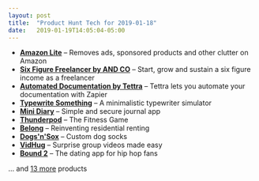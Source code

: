 ```yaml
---
layout: post
title:  "Product Hunt Tech for 2019-01-18"
date:   2019-01-19T14:05:04-05:00
---
```


* **[Amazon Lite](https://www.producthunt.com/posts/amazon-lite?utm_campaign=producthunt-api&utm_medium=api&utm_source=Application%3A+Daily+Digest+RSS+%28ID%3A+3202%29)** – Removes ads, sponsored products and other clutter on Amazon
* **[Six Figure Freelancer by AND CO](https://www.producthunt.com/posts/six-figure-freelancer-by-and-co?utm_campaign=producthunt-api&utm_medium=api&utm_source=Application%3A+Daily+Digest+RSS+%28ID%3A+3202%29)** – Start, grow and sustain a six figure income as a freelancer
* **[Automated Documentation by Tettra](https://www.producthunt.com/posts/automated-documentation-by-tettra?utm_campaign=producthunt-api&utm_medium=api&utm_source=Application%3A+Daily+Digest+RSS+%28ID%3A+3202%29)** – Tettra lets you automate your documentation with Zapier
* **[Typewrite Something](https://www.producthunt.com/posts/typewrite-something?utm_campaign=producthunt-api&utm_medium=api&utm_source=Application%3A+Daily+Digest+RSS+%28ID%3A+3202%29)** – A minimalistic typewriter simulator
* **[Mini Diary](https://www.producthunt.com/posts/mini-diary?utm_campaign=producthunt-api&utm_medium=api&utm_source=Application%3A+Daily+Digest+RSS+%28ID%3A+3202%29)** – Simple and secure journal app
* **[Thunderpod](https://www.producthunt.com/posts/thunderpod?utm_campaign=producthunt-api&utm_medium=api&utm_source=Application%3A+Daily+Digest+RSS+%28ID%3A+3202%29)** – The Fitness Game
* **[Belong](https://www.producthunt.com/posts/belong-2025a4c7-57d1-42e7-b226-88d684c2d1be?utm_campaign=producthunt-api&utm_medium=api&utm_source=Application%3A+Daily+Digest+RSS+%28ID%3A+3202%29)** – Reinventing residential renting
* **[Dogs'n'Sox](https://www.producthunt.com/posts/dogs-n-sox?utm_campaign=producthunt-api&utm_medium=api&utm_source=Application%3A+Daily+Digest+RSS+%28ID%3A+3202%29)** – Custom dog socks
* **[VidHug](https://www.producthunt.com/posts/vidhug?utm_campaign=producthunt-api&utm_medium=api&utm_source=Application%3A+Daily+Digest+RSS+%28ID%3A+3202%29)** – Surprise group videos made easy
* **[Bound 2](https://www.producthunt.com/posts/bound-2-2?utm_campaign=producthunt-api&utm_medium=api&utm_source=Application%3A+Daily+Digest+RSS+%28ID%3A+3202%29)** – The dating app for hip hop fans

… and [13 more](https://www.producthunt.com/tech) products